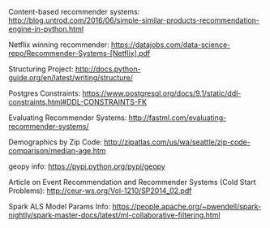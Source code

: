 Content-based recommender systems:
http://blog.untrod.com/2016/06/simple-similar-products-recommendation-engine-in-python.html

Netflix winning recommender:
https://datajobs.com/data-science-repo/Recommender-Systems-[Netflix].pdf

Structuring Project:
http://docs.python-guide.org/en/latest/writing/structure/

Postgres Constraints:
https://www.postgresql.org/docs/9.1/static/ddl-constraints.html#DDL-CONSTRAINTS-FK

Evaluating Recommender Systems:
http://fastml.com/evaluating-recommender-systems/

Demographics by Zip Code:
http://zipatlas.com/us/wa/seattle/zip-code-comparison/median-age.htm

geopy info:
https://pypi.python.org/pypi/geopy

Article on Event Recommendation and Recommender Systems (Cold Start Problems):
http://ceur-ws.org/Vol-1210/SP2014_02.pdf

Spark ALS Model Params Info:
https://people.apache.org/~pwendell/spark-nightly/spark-master-docs/latest/ml-collaborative-filtering.html
